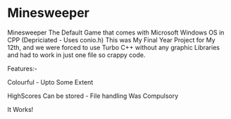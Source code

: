 # Minesweeper
Minesweeper The Default Game that comes with Microsoft Windows OS in CPP (Depriciated - Uses conio.h)
This was My Final Year Project for My 12th, and we were forced to use Turbo C++ without any graphic Libraries and had to work in just one file so crappy code.

Features:- 
    
  Colourful - Upto Some Extent 
      
  HighScores Can be stored - File handling Was Compulsory 
      
  It Works!
